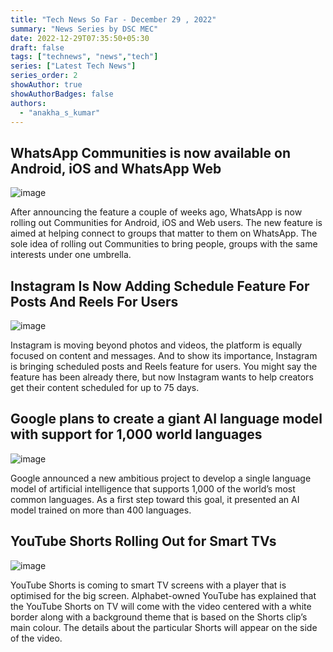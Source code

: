 ```yaml
---
title: "Tech News So Far - December 29 , 2022"
summary: "News Series by DSC MEC"
date: 2022-12-29T07:35:50+05:30
draft: false
tags: ["technews", "news","tech"]
series: ["Latest Tech News"]
series_order: 2
showAuthor: true
showAuthorBadges: false
authors:
  - "anakha_s_kumar"
---
```


## WhatsApp Communities is now available on Android, iOS and WhatsApp Web

![image](https://user-images.githubusercontent.com/93505829/209894820-942da097-8a63-4ff0-8ea0-31e78e21c1ea.png)

After announcing the feature a couple of weeks ago, WhatsApp is now rolling out Communities for Android, iOS and Web users. The new feature is aimed at helping connect to groups that matter to them on WhatsApp. The sole idea of rolling out Communities to bring people, groups with the same interests under one umbrella.

## Instagram Is Now Adding Schedule Feature For Posts And Reels For Users

![image](https://user-images.githubusercontent.com/93505829/209894834-4be67700-1f84-44c4-8ef2-11826f003dc2.png)

Instagram is moving beyond photos and videos, the platform is equally focused on content and messages. And to show its importance, Instagram is bringing scheduled posts and Reels feature for users. You might say the feature has been already there, but now Instagram wants to help creators get their content scheduled for up to 75 days.

## Google plans to create a giant AI language model with support for 1,000 world languages

![image](https://user-images.githubusercontent.com/93505829/209894946-466c0835-381f-4b8f-a581-dbb1a5b85820.png)

Google announced a new ambitious project to develop a single language model of artificial intelligence that supports 1,000 of the world’s most common languages. As a first step toward this goal, it presented an AI model trained on more than 400 languages.

## YouTube Shorts Rolling Out for Smart TVs

![image](https://user-images.githubusercontent.com/93505829/209894979-efe700e9-1864-4bab-bc7e-1b03283f6e9c.png)

YouTube Shorts is coming to smart TV screens with a player that is optimised for the big screen. Alphabet-owned YouTube has explained that the YouTube Shorts on TV will come with the video centered with a white border along with a background theme that is based on the Shorts clip’s main colour. The details about the particular Shorts will appear on the side of the video.
